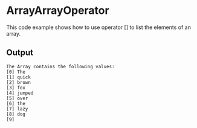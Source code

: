# ArrayArrayOperator

This code example shows how to use operator [] to list the elements of an array.

## Output

```
The Array contains the following values:
[0] The
[1] quick
[2] brown
[3] fox
[4] jumped
[5] over
[6] the
[7] lazy
[8] dog
[9]
```
